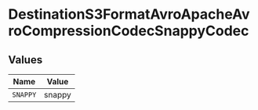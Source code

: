 # DestinationS3FormatAvroApacheAvroCompressionCodecSnappyCodec


## Values

| Name     | Value    |
| -------- | -------- |
| `SNAPPY` | snappy   |
